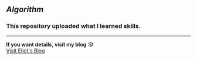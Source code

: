 ## *Algorithm*  

### This repository uploaded what I learned skills.  


- - -

**If you want details, visit my blog :D**  
[Visit Eliot's Blog](https://eliotjang.github.io/)
